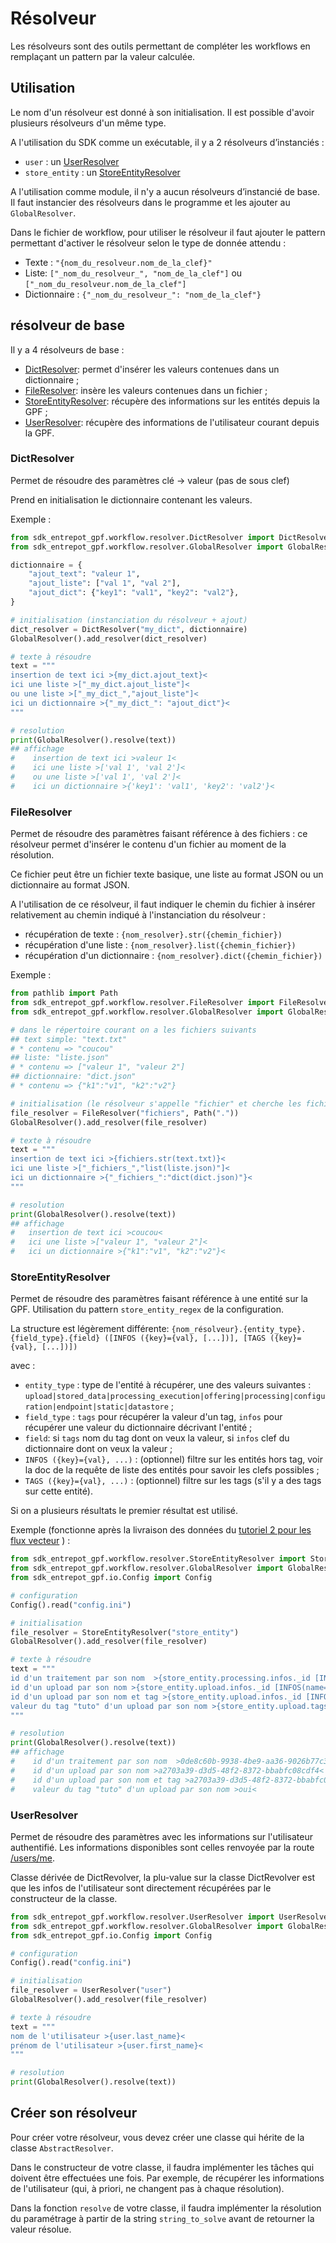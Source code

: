 # Résolveur

Les résolveurs sont des outils permettant de compléter les workflows en remplaçant un pattern par la valeur calculée.

## Utilisation

Le nom d'un résolveur est donné à son initialisation. Il est possible d'avoir plusieurs résolveurs d'un même type.

A l'utilisation du SDK comme un exécutable, il y a 2 résolveurs d’instanciés :

* `user` : un [UserResolver](reference/workflow/resolver.md/#sdk_entrepot_gpf.workflow.resolver.UserResolver.UserResolver)
* `store_entity` : un [StoreEntityResolver](reference/workflow/resolver.md/#sdk_entrepot_gpf.workflow.resolver.StoreEntityResolver.StoreEntityResolver)

A l'utilisation comme module, il n'y a aucun résolveurs d’instancié de base. Il faut instancier des résolveurs dans le programme et les ajouter au `GlobalResolver`.

Dans le fichier de workflow, pour utiliser le résolveur il faut ajouter le pattern permettant d'activer le résolveur selon le type de donnée attendu :

* Texte : `"{nom_du_resolveur.nom_de_la_clef}"`
* Liste: `["_nom_du_resolveur_", "nom_de_la_clef"]` ou `["_nom_du_resolveur.nom_de_la_clef"]`
* Dictionnaire : `{"_nom_du_resolveur_": "nom_de_la_clef"}`

## résolveur de base

Il y a 4 résolveurs de base :

* [DictResolver](reference/workflow/resolver.md/#sdk_entrepot_gpf.workflow.resolver.DictResolver.DictResolver): permet d'insérer les valeurs contenues dans un dictionnaire ;
* [FileResolver](reference/workflow/resolver.md/#sdk_entrepot_gpf.workflow.resolver.FileResolver.FileResolver): insère les valeurs contenues dans un fichier ;
* [StoreEntityResolver](reference/workflow/resolver.md/#sdk_entrepot_gpf.workflow.resolver.StoreEntityResolver.StoreEntityResolver): récupère des informations sur les entités depuis la GPF ;
* [UserResolver](reference/workflow/resolver.md/#sdk_entrepot_gpf.workflow.resolver.UserResolver.UserResolver): récupère des informations de l'utilisateur courant depuis la GPF.

### DictResolver

Permet de résoudre des paramètres clé -> valeur (pas de sous clef)

Prend en initialisation le dictionnaire contenant les valeurs.

Exemple :

```python
from sdk_entrepot_gpf.workflow.resolver.DictResolver import DictResolver
from sdk_entrepot_gpf.workflow.resolver.GlobalResolver import GlobalResolver

dictionnaire = {
    "ajout_text": "valeur 1",
    "ajout_liste": ["val 1", "val 2"],
    "ajout_dict": {"key1": "val1", "key2": "val2"},
}

# initialisation (instanciation du résolveur + ajout)
dict_resolver = DictResolver("my_dict", dictionnaire)
GlobalResolver().add_resolver(dict_resolver)

# texte à résoudre
text = """
insertion de text ici >{my_dict.ajout_text}<
ici une liste >["_my_dict.ajout_liste"]<
ou une liste >["_my_dict_","ajout_liste"]<
ici un dictionnaire >{"_my_dict_": "ajout_dict"}<
"""

# resolution
print(GlobalResolver().resolve(text))
## affichage
#    insertion de text ici >valeur 1<
#    ici une liste >['val 1', 'val 2']<
#    ou une liste >['val 1', 'val 2']<
#    ici un dictionnaire >{'key1': 'val1', 'key2': 'val2'}<

```

### FileResolver

Permet de résoudre des paramètres faisant référence à des fichiers : ce résolveur permet d'insérer le contenu d'un fichier au moment de la résolution.

Ce fichier peut être un fichier texte basique, une liste au format JSON ou un dictionnaire au format JSON.

A l'utilisation de ce résolveur, il faut indiquer le chemin du fichier à insérer relativement au chemin indiqué à l'instanciation du résolveur :

* récupération de texte : `{nom_resolver}.str({chemin_fichier})`
* récupération d'une liste : `{nom_resolver}.list({chemin_fichier})`
* récupération d'un dictionnaire : `{nom_resolver}.dict({chemin_fichier})`

Exemple :

```python
from pathlib import Path
from sdk_entrepot_gpf.workflow.resolver.FileResolver import FileResolver
from sdk_entrepot_gpf.workflow.resolver.GlobalResolver import GlobalResolver

# dans le répertoire courant on a les fichiers suivants
## text simple: "text.txt"
# * contenu => "coucou"
## liste: "liste.json"
# * contenu => ["valeur 1", "valeur 2"]
## dictionnaire: "dict.json"
# * contenu => {"k1":"v1", "k2":"v2"}

# initialisation (le résolveur s'appelle "fichier" et cherche les fichiers relativement au répertoire courant)
file_resolver = FileResolver("fichiers", Path("."))
GlobalResolver().add_resolver(file_resolver)

# texte à résoudre
text = """
insertion de text ici >{fichiers.str(text.txt)}<
ici une liste >["_fichiers_","list(liste.json)"]<
ici un dictionnaire >{"_fichiers_":"dict(dict.json)"}<
"""

# resolution
print(GlobalResolver().resolve(text))
## affichage
#   insertion de text ici >coucou<
#   ici une liste >["valeur 1", "valeur 2"]<
#   ici un dictionnaire >{"k1":"v1", "k2":"v2"}<
```

### StoreEntityResolver

Permet de résoudre des paramètres faisant référence à une entité sur la GPF.
Utilisation du pattern `store_entity_regex` de la configuration.

La structure est légèrement différente: `{nom_résolveur}.{entity_type}.{field_type}.{field} ([INFOS ({key}={val}, [...])], [TAGS ({key}={val}, [...])])`

avec :

* `entity_type` : type de l'entité à récupérer, une des valeurs suivantes : `upload|stored_data|processing_execution|offering|processing|configuration|endpoint|static|datastore` ;
* `field_type` : `tags` pour récupérer la valeur d'un tag, `infos` pour récupérer une valeur du dictionnaire décrivant l'entité ;
* `field`: si `tags` nom du tag dont on veux la valeur, si `infos` clef du dictionnaire dont on veux la valeur ;
* `INFOS ({key}={val}, ...)` : (optionnel) filtre sur les entités hors tag, voir la doc de la requête de liste des entités pour savoir les clefs possibles ;
* `TAGS ({key}={val}, ...)` : (optionnel) filtre sur les tags (s'il y a des tags sur cette entité).

Si on a plusieurs résultats le premier résultat est utilisé.

Exemple (fonctionne après la livraison des données du [tutoriel 2 pour les flux vecteur](tutoriel_2_flux_vecteur.md) ) :

```python
from sdk_entrepot_gpf.workflow.resolver.StoreEntityResolver import StoreEntityResolver
from sdk_entrepot_gpf.workflow.resolver.GlobalResolver import GlobalResolver
from sdk_entrepot_gpf.io.Config import Config

# configuration
Config().read("config.ini")

# initialisation
file_resolver = StoreEntityResolver("store_entity")
GlobalResolver().add_resolver(file_resolver)

# texte à résoudre
text = """
id d'un traitement par son nom  >{store_entity.processing.infos._id [INFOS(name=Intégration de données vecteur livrées en base)]}<
id d'un upload par son nom >{store_entity.upload.infos._id [INFOS(name=EXAMPLE_DATASET_VECTOR)]}<
id d'un upload par son nom et tag >{store_entity.upload.infos._id [INFOS(name=EXAMPLE_DATASET_VECTOR), TAGS(tuto=oui)]}<
valeur du tag "tuto" d'un upload par son nom >{store_entity.upload.tags.tuto [INFOS(name=EXAMPLE_DATASET_VECTOR)]}<
"""

# resolution
print(GlobalResolver().resolve(text))
## affichage
#    id d'un traitement par son nom  >0de8c60b-9938-4be9-aa36-9026b77c3c96<
#    id d'un upload par son nom >a2703a39-d3d5-48f2-8372-bbabfc08cdf4<
#    id d'un upload par son nom et tag >a2703a39-d3d5-48f2-8372-bbabfc08cdf4<
#    valeur du tag "tuto" d'un upload par son nom >oui<

```

### UserResolver

Permet de résoudre des paramètres avec les informations sur l'utilisateur authentifié. Les informations disponibles sont celles renvoyée par la route [/users/me](https://data.geopf.fr/api/swagger-ui/index.html#/Utilisateurs/get).

Classe dérivée de DictRevolver, la plu-value sur la classe DictRevolver est que les infos de l'utilisateur sont directement récupérées par le constructeur de la classe.

```python
from sdk_entrepot_gpf.workflow.resolver.UserResolver import UserResolver
from sdk_entrepot_gpf.workflow.resolver.GlobalResolver import GlobalResolver
from sdk_entrepot_gpf.io.Config import Config

# configuration
Config().read("config.ini")

# initialisation
file_resolver = UserResolver("user")
GlobalResolver().add_resolver(file_resolver)

# texte à résoudre
text = """
nom de l'utilisateur >{user.last_name}<
prénom de l'utilisateur >{user.first_name}<
"""

# resolution
print(GlobalResolver().resolve(text))
```

## Créer son résolveur

Pour créer votre résolveur, vous devez créer une classe qui hérite de la classe `AbstractResolver`.

Dans le constructeur de votre classe, il faudra implémenter les tâches qui doivent être effectuées une fois. Par exemple, de récupérer les informations de l'utilisateur (qui, à priori, ne changent pas à chaque résolution).

Dans la fonction `resolve` de votre classe, il faudra implémenter la résolution du paramétrage à partir de la string `string_to_solve` avant de retourner la valeur résolue.
